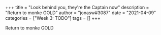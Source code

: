 +++
title = "Look behind you, they're the Captain now"
description = "Return to monke GOLD"
author = "jonasw#3087"
date = "2021-04-09"
categories = ["Week 3: TODO"]
tags = []
+++

Return to monke
GOLD
